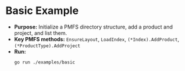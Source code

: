 # Basic Example

- **Purpose:** Initialize a PMFS directory structure, add a product and project, and list them.
- **Key PMFS methods:** `EnsureLayout`, `LoadIndex`, `(*Index).AddProduct`, `(*ProductType).AddProject`
- **Run:**
  ```bash
  go run ./examples/basic
  ```
